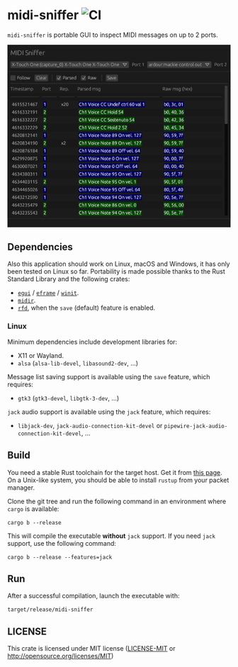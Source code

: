 # midi-sniffer ![CI](https://github.com/fengalin/midi-sniffer/workflows/CI/badge.svg)

`midi-sniffer` is portable GUI to inspect MIDI messages on up to 2 ports.

![midi-sniffer UI](assets/screenshot_20220408.png "midi-sniffer UI")

## Dependencies

Also this application should work on Linux, macOS and Windows, it has only been
tested on Linux so far. Portability is made possible thanks to the Rust Standard
Library and the following crates:

- [`egui`](https://crates.io/crates/egui) / [`eframe`](https://crates.io/crates/eframe) / [`winit`](https://crates.io/crates/winit).
- [`midir`](https://crates.io/crates/midir).
- [`rfd`](https://crates.io/crates/rfd), when the `save` (default) feature is enabled.

### Linux

Minimum dependencies include development libraries for:

- X11 or Wayland.
- `alsa` (`alsa-lib-devel`, `libasound2-dev`, ...)

Message list saving support is available using the `save` feature, which
requires:

- `gtk3` (`gtk3-devel`, `libgtk-3-dev`, ...)

`jack` audio support is available using the `jack` feature, which requires:

- `libjack-dev`, `jack-audio-connection-kit-devel` or
`pipewire-jack-audio-connection-kit-devel`, ...

## Build

You need a stable Rust toolchain for the target host. Get it from [this page](https://www.rust-lang.org/fr/tools/install).
On a Unix-like system, you should be able to install `rustup` from your packet
manager.

Clone the git tree and run the following command in an environment where
`cargo` is available:

```
cargo b --release
```

This will compile the executable **without** `jack` support. If you need `jack`
support, use the following command:

```
cargo b --release --features=jack
```

## Run

After a successful compilation, launch the executable with:

```
target/release/midi-sniffer
```

## LICENSE

This crate is licensed under MIT license ([LICENSE-MIT](LICENSE-MIT) or
http://opensource.org/licenses/MIT)
